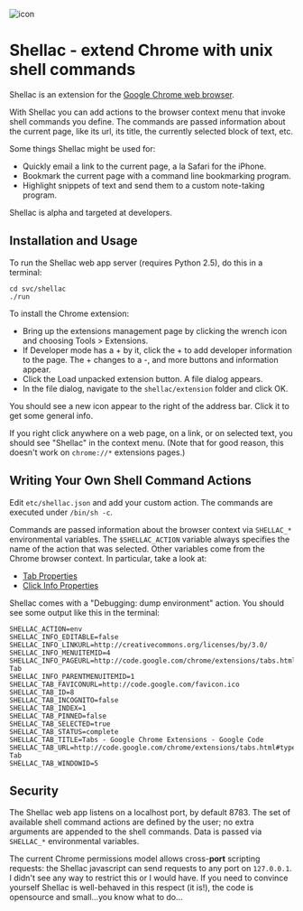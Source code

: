 ![icon](./shellac/raw/master/extension/icon-64x64.png)

# Shellac - extend Chrome with unix shell commands #

Shellac is an extension for the [Google Chrome web browser](http://www.google.com/chrome).

With Shellac you can add actions to the browser context menu that invoke shell commands you define. The commands are passed information about the current page, like its url, its title, the currently selected block of text, etc.

Some things Shellac might be used for:

* Quickly email a link to the current page, a la Safari for the iPhone.
* Bookmark the current page with a command line bookmarking program.
* Highlight snippets of text and send them to a custom note-taking program.

Shellac is alpha and targeted at developers.

## Installation and Usage ##

To run the Shellac web app server (requires Python 2.5), do this in a terminal:

    cd svc/shellac
    ./run

To install the Chrome extension:

* Bring up the extensions management page by clicking the wrench icon and choosing Tools &gt; Extensions.
* If Developer mode has a + by it, click the + to add developer information to the page. The + changes to a -, and more buttons and information appear.
* Click the Load unpacked extension button. A file dialog appears.
* In the file dialog, navigate to the `shellac/extension` folder and click OK.

You should see a new icon appear to the right of the address bar. Click it to get some general info.

If you right click anywhere on a web page, on a link, or on selected text, you should see "Shellac" in the context menu. (Note that for good reason, this doesn't work on `chrome://*` extensions pages.)

## Writing Your Own Shell Command Actions ##

Edit `etc/shellac.json` and add your custom action. The commands are executed under `/bin/sh -c`.

Commands are passed information about the browser context via `SHELLAC_*` environmental variables. The `$SHELLAC_ACTION` variable always specifies the name of the action that was selected. Other variables come from the Chrome browser context. In particular, take a look at:

* [Tab Properties](http://code.google.com/chrome/extensions/tabs.html#type-Tab)
* [Click Info Properties](http://code.google.com/chrome/extensions/contextMenus.html#type-OnClickData)

Shellac comes with a "Debugging: dump environment" action. You should see some output like this in the terminal:

    SHELLAC_ACTION=env
    SHELLAC_INFO_EDITABLE=false
    SHELLAC_INFO_LINKURL=http://creativecommons.org/licenses/by/3.0/
    SHELLAC_INFO_MENUITEMID=4
    SHELLAC_INFO_PAGEURL=http://code.google.com/chrome/extensions/tabs.html#type-Tab
    SHELLAC_INFO_PARENTMENUITEMID=1
    SHELLAC_TAB_FAVICONURL=http://code.google.com/favicon.ico
    SHELLAC_TAB_ID=8
    SHELLAC_TAB_INCOGNITO=false
    SHELLAC_TAB_INDEX=1
    SHELLAC_TAB_PINNED=false
    SHELLAC_TAB_SELECTED=true
    SHELLAC_TAB_STATUS=complete
    SHELLAC_TAB_TITLE=Tabs - Google Chrome Extensions - Google Code
    SHELLAC_TAB_URL=http://code.google.com/chrome/extensions/tabs.html#type-Tab
    SHELLAC_TAB_WINDOWID=5

## Security ##

The Shellac web app listens on a localhost port, by default 8783. The set of available shell command actions are defined by the user; no extra arguments are appended to the shell commands. Data is passed via `SHELLAC_*` environmental variables.

The current Chrome permissions model allows cross-**port** scripting requests: the Shellac javascript can send requests to any port on `127.0.0.1`. I didn't see any way to restrict this or I would have. If you need to convince yourself Shellac is well-behaved in this respect (it is!), the code is opensource and small...you know what to do...


